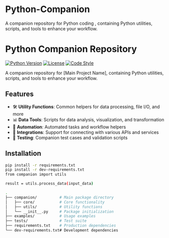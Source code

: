 # Python-Companion
A companion repository for Python coding , containing Python utilities, scripts, and tools to enhance your workflow.
# Python Companion Repository

[![Python Version](https://img.shields.io/badge/python-3.8%2B-blue)](https://www.python.org/)
[![License](https://img.shields.io/badge/license-MIT-green)](LICENSE)
[![Code Style](https://img.shields.io/badge/code%20style-black-000000.svg)](https://github.com/psf/black)

A companion repository for [Main Project Name], containing Python utilities, scripts, and tools to enhance your workflow.

## Features

- 🛠️ **Utility Functions**: Common helpers for data processing, file I/O, and more
- 📊 **Data Tools**: Scripts for data analysis, visualization, and transformation
- 🤖 **Automation**: Automated tasks and workflow helpers
- 🔌 **Integrations**: Support for connecting with various APIs and services
- 🧪 **Testing**: Companion test cases and validation scripts

## Installation

```bash
pip install -r requirements.txt
pip install -r dev-requirements.txt
from companion import utils

result = utils.process_data(input_data)

.
├── companion/          # Main package directory
│   ├── core/           # Core functionality
│   ├── utils/          # Utility functions
│   └── __init__.py     # Package initialization
├── examples/           # Usage examples
├── tests/              # Test suite
├── requirements.txt    # Production dependencies
└── dev-requirements.txt# Development dependencies
